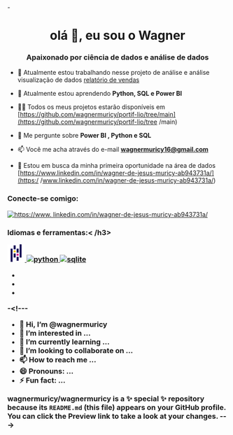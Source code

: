 -<h1 align="center">olá 👋, eu sou o Wagner</h1>
<h3 align="center">Apaixonado por ciência de dados e análise de dados</h3>

- 🔭 Atualmente estou trabalhando nesse projeto de análise e análise visualização de dados [relatório de vendas](https://github.com/wagnermuricy/portif-lio/blob/main/relat%C3%B3rio%20de%20vendas.pdf)

- 🌱 Atualmente estou aprendendo **Python, SQL e Power BI**

- 👨‍💻 Todos os meus projetos estarão disponíveis em [https://github.com/wagnermuricy/portif-lio/tree/main](https://github.com/wagnermuricy/portif-lio/tree /main)

- 💬 Me pergunte sobre **Power BI , Python e SQL**

- 📫 Você me acha através do e-mail **wagnermuricy16@gmail.com**

- 📄 Estou em busca da minha primeira oportunidade na área de dados [https://www.linkedin.com/in/wagner-de-jesus-muricy-ab943731a/](https:/ /www.linkedin.com/in/wagner-de-jesus-muricy-ab943731a/)

<h3 align="left">Conecte-se comigo:</h3>
<p align="left">
<a href="https ://linkedin.com/in/https://www.linkedin.com/in/wagner-de-jesus-muricy-ab943731a/" target="blank"><img align="center" src="https://raw.githubusercontent.com/rahuldkjain/github-profile-readme-generator/master/src/images/icons/Social/linked-in-alt.svg" alt="https://www. linkedin.com/in/wagner-de-jesus-muricy-ab943731a/" height="30" width="40" /></a>
</p>

<h3 align="left">Idiomas e ferramentas:< /h3>
<p align="esquerda"> <a href="https://pandas.pydata.org/" target="_blank" rel="noreferrer"> <img src="https://raw.githubusercontent.com/devicons/devicon/2ae2a900d2f041da66e950e4d48052658d850630/icons/pandas/pandas-original.svg" alt="pandas" width="40" height="40"/> </a> <a href="https://www.python.org" target="_blank" rel="noreferrer"> <img src="https://raw.githubusercontent.com/devicons/devicon/master/icons/python /python-original.svg" alt="python" largura="40" altura="40"/> </a> <a href="https://www.sqlite.org/" target="_blank" rel ="noreferrer"> <img src="https://www.vectorlogo.zone/logos/sqlite/sqlite-icon.svg" alt="sqlite" largura="40" altura="40"/> </a> </p>

-
-
-
-<!---
- 👋 Hi, I’m @wagnermuricy
- 👀 I’m interested in ...
- 🌱 I’m currently learning ...
- 💞️ I’m looking to collaborate on ...
- 📫 How to reach me ...
- 😄 Pronouns: ...
- ⚡ Fun fact: ...


wagnermuricy/wagnermuricy is a ✨ special ✨ repository because its `README.md` (this file) appears on your GitHub profile.
You can click the Preview link to take a look at your changes.
--->
